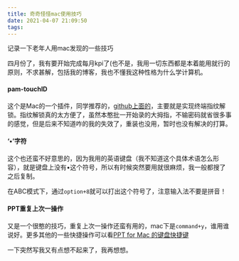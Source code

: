 ```yaml
---
title: 奇奇怪怪mac使用技巧
date: 2021-04-07 21:09:50
tags:
---
```

记录一下老年人用mac发现的一些技巧
<!--more-->

四月份了，我有要开始完成每月kpi了(也不是，我用一切东西都是本着能用就行的原则，不求甚解，包括我的博客，我也不懂我这种性格为什么学计算机。



#### pam-touchID

这个是Mac的一个插件，同学推荐的，[github上面的](https://github.com/Reflejo/pam-touchID)，主要就是实现终端指纹解锁。指纹解锁真的太方便了，虽然本憨批一开始录的大拇指，不输密码就省很多事的感觉，但是后来不知道咋的我的失效了，重装也没用，暂时也没有解决的打算。



#### ‘•’字符

这个也还蛮不好意思的，因为我用的英语键盘（我不知道这个具体术语怎么形容），就是键盘上没有•这个符号，所以有时候突然要用就很麻烦，我一般都搜了之后复制。

在ABC模式下，通过`option+8`就可以打出这个符号了，注意输入法不要是拼音！



#### PPT重复上次一操作

又是一个很憨的技巧，重复上次一操作还蛮有用的，mac下是`command+y`，谁用谁说好。更多其他的一些快捷操作可以看[PPT for Mac 的键盘快捷键](https://zhuanlan.zhihu.com/p/53124190)



一下突然写我又有点想不起来了，我再想想。



